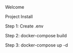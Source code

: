 Welcome

Project Install

Step 1: Create .env

Step 2: docker-compose build

Step 3: docker-compose up -d